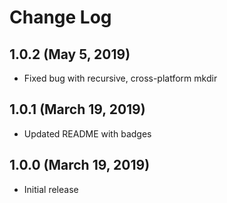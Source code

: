 # Change Log

## 1.0.2 (May 5, 2019)

- Fixed bug with recursive, cross-platform mkdir

## 1.0.1 (March 19, 2019)

- Updated README with badges

## 1.0.0 (March 19, 2019)

- Initial release
